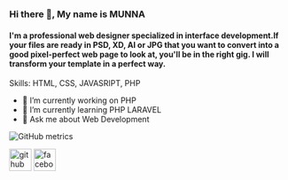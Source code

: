 ### Hi there 👋, My name is MUNNA

#### I'm a professional web designer specialized in interface development.If your files are ready in PSD, XD, AI or JPG that you want to convert into a good pixel-perfect web page to look at, you'll be in the right gig. I will transform your template in a perfect way.


Skills: HTML, CSS, JAVASRIPT, PHP

- 🔭 I’m currently working on PHP  
- 🌱 I’m currently learning PHP LARAVEL 
- 💬 Ask me about Web Development 


![GitHub metrics](https://metrics.lecoq.io/freelancermunna4)  



[<img src='https://cdn.jsdelivr.net/npm/simple-icons@3.0.1/icons/github.svg' alt='github' height='40'>](https://github.com/freelancermunna4)  [<img src='https://cdn.jsdelivr.net/npm/simple-icons@3.0.1/icons/facebook.svg' alt='facebook' height='40'>](https://www.facebook.com/freelancermunna4) 

